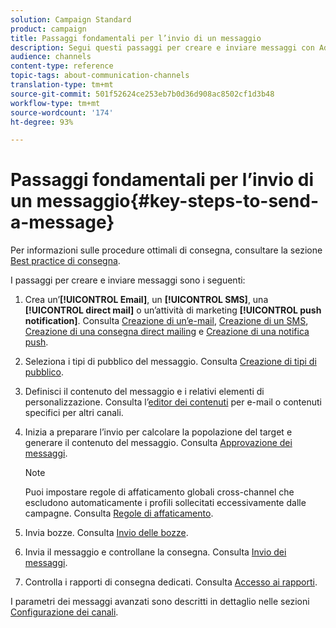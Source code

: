 ```yaml
---
solution: Campaign Standard
product: campaign
title: Passaggi fondamentali per l’invio di un messaggio
description: Segui questi passaggi per creare e inviare messaggi con Adobe Campaign.
audience: channels
content-type: reference
topic-tags: about-communication-channels
translation-type: tm+mt
source-git-commit: 501f52624ce253eb7b0d36d908ac8502cf1d3b48
workflow-type: tm+mt
source-wordcount: '174'
ht-degree: 93%

---
```



# Passaggi fondamentali per l’invio di un messaggio{#key-steps-to-send-a-message}

Per informazioni sulle procedure ottimali di consegna, consultare la sezione [Best practice di consegna](../../sending/using/delivery-best-practices.md).

I passaggi per creare e inviare messaggi sono i seguenti:

1. Crea un’**[!UICONTROL Email]**, un **[!UICONTROL SMS]**, una **[!UICONTROL direct mail]** o un’attività di marketing **[!UICONTROL push notification]**. Consulta [Creazione di un’e-mail](../../channels/using/creating-an-email.md), [Creazione di un SMS](../../channels/using/creating-an-sms-message.md), [Creazione di una consegna direct mailing](../../channels/using/creating-the-direct-mail.md) e [Creazione di una notifica push](../../channels/using/preparing-and-sending-a-push-notification.md).
1. Seleziona i tipi di pubblico del messaggio. Consulta [Creazione di tipi di pubblico](../../audiences/using/creating-audiences.md).
1. Definisci il contenuto del messaggio e i relativi elementi di personalizzazione. Consulta l’[editor dei contenuti](../../designing/using/designing-content-in-adobe-campaign.md) per e-mail o contenuti specifici per altri canali.
1. Inizia a preparare l’invio per calcolare la popolazione del target e generare il contenuto del messaggio. Consulta [Approvazione dei messaggi](../../sending/using/preparing-the-send.md).

   >[!NOTE]
   >
   >Puoi impostare regole di affaticamento globali cross-channel che escludono automaticamente i profili sollecitati eccessivamente dalle campagne. Consulta [Regole di affaticamento](../../sending/using/fatigue-rules.md).

1. Invia bozze. Consulta [Invio delle bozze](../../sending/using/sending-proofs.md).
1. Invia il messaggio e controllane la consegna. Consulta [Invio dei messaggi](../../sending/using/confirming-the-send.md).
1. Controlla i rapporti di consegna dedicati. Consulta [Accesso ai rapporti](../../reporting/using/about-dynamic-reports.md).

I parametri dei messaggi avanzati sono descritti in dettaglio nelle sezioni [Configurazione dei canali](../../administration/using/about-channel-configuration.md).
